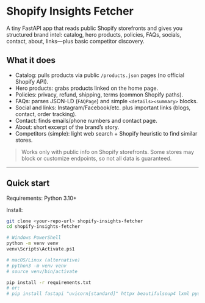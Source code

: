 # Shopify Insights Fetcher

A tiny FastAPI app that reads public Shopify storefronts and gives you structured brand intel: catalog, hero products, policies, FAQs, socials, contact, about, links—plus basic competitor discovery.

## What it does

- Catalog: pulls products via public `/products.json` pages (no official Shopify API).
- Hero products: grabs products linked on the home page.
- Policies: privacy, refund, shipping, terms (common Shopify paths).
- FAQs: parses JSON-LD (`FAQPage`) and simple `<details><summary>` blocks.
- Social and links: Instagram/Facebook/etc. plus important links (blogs, contact, order tracking).
- Contact: finds emails/phone numbers and contact page.
- About: short excerpt of the brand’s story.
- Competitors (simple): light web search + Shopify heuristic to find similar stores.

> Works only with public info on Shopify storefronts. Some stores may block or customize endpoints, so not all data is guaranteed.

---

## Quick start

Requirements: Python 3.10+

Install:

```bash
git clone <your-repo-url> shopify-insights-fetcher
cd shopify-insights-fetcher

# Windows PowerShell
python -m venv venv
venv\Scripts\Activate.ps1

# macOS/Linux (alternative)
# python3 -m venv venv
# source venv/bin/activate

pip install -r requirements.txt
# or:
# pip install fastapi "uvicorn[standard]" httpx beautifulsoup4 lxml pydantic
